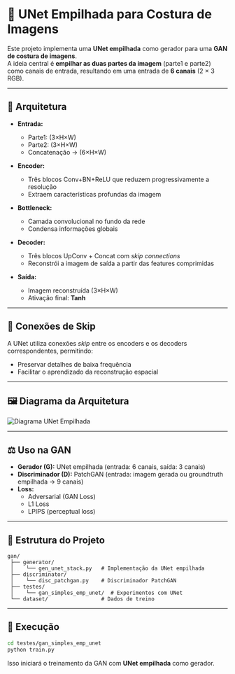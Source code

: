 
# 🧩 UNet Empilhada para Costura de Imagens

Este projeto implementa uma **UNet empilhada** como gerador para uma **GAN de costura de imagens**.  
A ideia central é **empilhar as duas partes da imagem** (parte1 e parte2) como canais de entrada, resultando em uma entrada de **6 canais** (2 × 3 RGB).

---

## 📐 Arquitetura

- **Entrada:**  
  - Parte1: (3×H×W)  
  - Parte2: (3×H×W)  
  - Concatenação → (6×H×W)

- **Encoder:**  
  - Três blocos Conv+BN+ReLU que reduzem progressivamente a resolução
  - Extraem características profundas da imagem

- **Bottleneck:**  
  - Camada convolucional no fundo da rede
  - Condensa informações globais

- **Decoder:**  
  - Três blocos UpConv + Concat com *skip connections*
  - Reconstrói a imagem de saída a partir das features comprimidas

- **Saída:**  
  - Imagem reconstruída (3×H×W)  
  - Ativação final: **Tanh**

---

## 🔗 Conexões de Skip

A UNet utiliza conexões *skip* entre os encoders e os decoders correspondentes, permitindo:

- Preservar detalhes de baixa frequência
- Facilitar o aprendizado da reconstrução espacial

---

## 🖼️ Diagrama da Arquitetura

![Diagrama UNet Empilhada](unet_stack_diagram.png)

---

## ⚖️ Uso na GAN

- **Gerador (G):** UNet empilhada (entrada: 6 canais, saída: 3 canais)  
- **Discriminador (D):** PatchGAN (entrada: imagem gerada ou groundtruth empilhada → 9 canais)  
- **Loss:**  
  - Adversarial (GAN Loss)  
  - L1 Loss  
  - LPIPS (perceptual loss)

---

## 📂 Estrutura do Projeto

```
gan/
 ├── generator/
 │    └── gen_unet_stack.py   # Implementação da UNet empilhada
 ├── discriminator/
 │    └── disc_patchgan.py    # Discriminador PatchGAN
 ├── testes/
 │    └── gan_simples_emp_unet/  # Experimentos com UNet
 └── dataset/                 # Dados de treino
```

---

## 🚀 Execução

```bash
cd testes/gan_simples_emp_unet
python train.py
```

Isso iniciará o treinamento da GAN com **UNet empilhada** como gerador.
